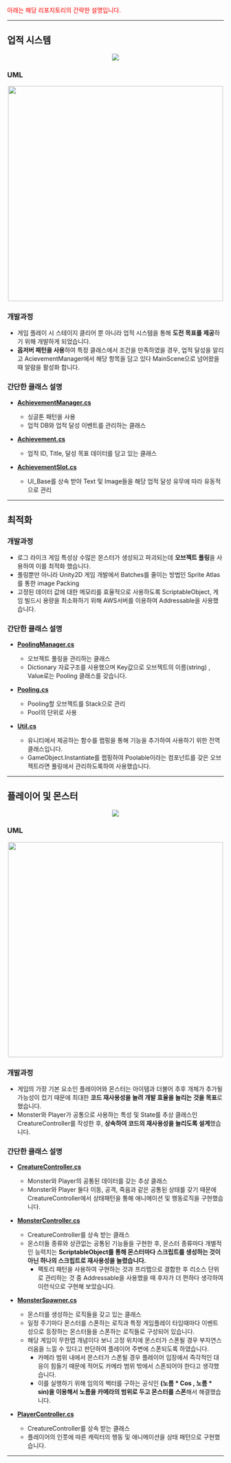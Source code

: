 <span style="color: red;">아래는 해당 리포지토리의 간략한 설명입니다.</span>

---

## 업적 시스템


<p align = "center"><img src="https://file.notion.so/f/f/102d0a0d-f982-4f89-877e-6d4b07addbc7/d50db2ae-de90-48af-b56f-0de1c6922740/Achievement.gif?id=2e29abd7-57ab-41a8-acb0-c5cefbdde4fe&table=block&spaceId=102d0a0d-f982-4f89-877e-6d4b07addbc7&expirationTimestamp=1704254400000&signature=tGCr3unJnIDwaaKvsX9tk4VNJOv90gbs_OEq1ksBMYo&downloadName=Achievement.gif">
</p>


### UML


<p align = "center"><img src="https://file.notion.so/f/f/102d0a0d-f982-4f89-877e-6d4b07addbc7/41c5b6e2-823b-4c27-bf14-80eb996ce031/AchievementUML.png?id=3707107e-a42b-4a27-aea3-cc8c5888efec&table=block&spaceId=102d0a0d-f982-4f89-877e-6d4b07addbc7&expirationTimestamp=1704254400000&signature=6pTRxXe4c-uT_Wg6jh_eyla3IL17K89wJvfteSsVYI0&downloadName=AchievementUML.png" height = "500px" weight = "100px">
</p>


### 개발과정
- 게임 플레이 시 스테이지 클리어 뿐 아니라 업적 시스템을 통해 **도전 목표를 제공**하기 위해 개발하게 되었습니다.
- **옵저버 패턴을 사용**하여 특정 클래스에서 조건을 만족하였을 경우, 업적 달성을 알리고 AcievementManager에서 해당 항목을 담고 있다 MainScene으로 넘어왔을 때 알람을 활성화 합니다.


### 간단한 클래스 설명
- [**AchievementManager.cs**](https://github.com/shji0318/StellarStudioCode/blob/main/Achievement/AchievementManager.cs)
  - 싱글톤 패턴을 사용
  - 업적 DB와 업적 달성 이벤트를 관리하는 클래스
 
  
- [**Achievement.cs**](https://github.com/shji0318/StellarStudioCode/blob/main/Achievement/Achievement.cs)
  - 업적 ID, Title, 달성 목표 데이터를 담고 있는 클래스
 
  
- [**AchievementSlot.cs**](https://github.com/shji0318/StellarStudioCode/blob/main/Achievement/Achievement_Slot.cs)
  - UI_Base를 상속 받아 Text 및 Image들을 해당 업적 달성 유무에 따라 유동적으로 관리
 
  


---

## 최적화


### 개발과정
- 로그 라이크 게임 특성상 수많은 몬스터가 생성되고 파괴되는데 **오브젝트 풀링**을 사용하여 이를 최적화 했습니다.
- 풀링뿐만 아니라 Unity2D 게임 개발에서 Batches를 줄이는 방법인 Sprite Atlas를 통한 image Packing
- 고정된 데이터 값에 대한 메모리를 효율적으로 사용하도록 ScriptableObject, 게임 빌드시 용량을 최소화하기 위해 AWS서버를 이용하여 Addressable을 사용했습니다.


### 간단한 클래스 설명
- [**PoolingManager.cs**](https://github.com/shji0318/StellarStudioCode/tree/main/Optimization)
  - 오브젝트 풀링을 관리하는 클래스
  - Dictionary 자료구조를 사용했으며 Key값으로 오브젝트의 이름(string) , Value로는 Pooling 클래스를 갖습니다.

  
- [**Pooling.cs**](https://github.com/shji0318/StellarStudioCode/blob/main/Optimization/Pooling.cs)
  - Pooling할 오브젝트를 Stack으로 관리
  - Pool의 단위로 사용
 

- [**Util.cs**](https://github.com/shji0318/StellarStudioCode/tree/main/Optimization)
  - 유니티에서 제공하는 함수를 랩핑을 통해 기능을 추가하여 사용하기 위한 전역 클래스입니다.
  - GameObject.Instantiate를 랩핑하여 Poolable이라는 컴포넌트를 갖은 오브젝트라면 풀링에서 관리하도록하여 사용했습니다.


---

## 플레이어 및 몬스터


<p align = "center"><img src="https://file.notion.so/f/f/102d0a0d-f982-4f89-877e-6d4b07addbc7/d9086ccf-a562-49e9-9a33-3f0cafebeebc/Monster.gif?id=e5d161a4-b0f7-4931-904e-5cc6e0f037c7&table=block&spaceId=102d0a0d-f982-4f89-877e-6d4b07addbc7&expirationTimestamp=1704268800000&signature=SvKZjBZUZmnbYfP8XVQcDy5WPmLu3F6zxQNVTvgjU1w&downloadName=Monster.gif">
</p>


### UML


<p align = "center"><img src="https://file.notion.so/f/f/102d0a0d-f982-4f89-877e-6d4b07addbc7/eda382be-7a9c-4e65-a51e-048e12e8574e/CreatureUML.png?id=d7f4425c-5c1b-4754-af42-3eb94eb8deb6&table=block&spaceId=102d0a0d-f982-4f89-877e-6d4b07addbc7&expirationTimestamp=1704268800000&signature=RBBvXu7mm-p7uLxU6J69knMjufFXVCi0_cHvGRuX1eA&downloadName=CreatureUML.PNG.png" height = "500px" weight = "100px">
</p>


### 개발과정
- 게임의 가장 기본 요소인 플레이어와 몬스터는 아이템과 더불어 추후 개체가 추가될 가능성이 컸기 때문에 최대한 **코드 재사용성을 늘려 개발 효율을 늘리는 것을 목표**로 했습니다. 
- Monster와 Player가 공통으로 사용하는 특성 및 State를 추상 클래스인 CreatureController를 작성한 후, **상속하여 코드의 재사용성을 늘리도록 설계**했습니다.

### 간단한 클래스 설명
- [**CreatureController.cs**](https://github.com/shji0318/StellarStudioCode/blob/main/Achievement/CreatureController.cs)
  - Monster와 Player의 공통된 데이터를 갖는 추상 클래스
  - Monster와 Player 둘다 이동, 공격, 죽음과 같은 공통된 상태를 갖기 때문에 CreatureController에서 상태패턴을 통해 애니메이션 및 행동로직을 구현했습니다.
 
  
- [**MonsterController.cs**](https://github.com/shji0318/StellarStudioCode/blob/main/PlayerAndMonster/MonsterController.cs)
  - CreatureController를 상속 받는 클래스
  - 몬스터들 종류와 상관없는 공통된 기능들을 구현한 후, 몬스터 종류마다 개별적인 능력치는 **ScriptableObject를 통해 몬스터마다 스크립트를 생성하는 것이 아닌 하나의 스크립트로 재사용성을 늘렸습니다.**
    - 팩토리 패턴을 사용하여 구현하는 것과 프리팹으로 결합한 후 리소스 단위로 관리하는 것 중 Addressable을 사용했을 때 후자가 더 편하다 생각하여 이런식으로 구현해 보았습니다.
 
  
- [**MonsterSpawner.cs**](https://github.com/shji0318/StellarStudioCode/blob/main/PlayerAndMonster/MonsterSpawner.cs)
  - 몬스터를 생성하는 로직들을 갖고 있는 클래스
  - 일정 주기마다 몬스터를 스폰하는 로직과 특정 게임플레이 타임때마다 이벤트성으로 등장하는 몬스터들을 스폰하는 로직들로 구성되어 있습니다.
  - 해당 게임이 무한맵 개념이다 보니 고정 위치에 몬스터가 스폰될 경우 부자연스러움을 느낄 수 있다고 판단하여 플레이어 주변에 스폰되도록 하였습니다.
    - 카메라 범위 내에서 몬스터가 스폰될 경우 플레이어 입장에서 즉각적인 대응이 힘들기 때문에 적어도 카메라 범위 밖에서 스폰되어야 한다고 생각했습니다.
    - 이를 실행하기 위해 임의의 벡터를 구하는 공식인 **(노름 * Cos , 노름 * sin)을 이용해서 노름을 카메라의 범위로 두고 몬스터를 스폰**해서 해결했습니다.


- [**PlayerController.cs**](https://github.com/shji0318/StellarStudioCode/blob/main/PlayerAndMonster/PlayerController.cs)
  - CreatureController를 상속 받는 클래스
  - 플레이어의 인풋에 따른 캐릭터의 행동 및 애니메이션을 상태 패턴으로 구현했습니다.
    
 
  


---
